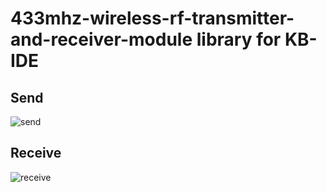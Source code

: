 # 433mhz-wireless-rf-transmitter-and-receiver-module library for KB-IDE

## Send

![send](/Users/Me/kbide-plugin-433mhz-wireless-rf-transmitter-and-receiver-module/static/send.png)

## Receive

![receive](/Users/Me/kbide-plugin-433mhz-wireless-rf-transmitter-and-receiver-module/static/receive.png)